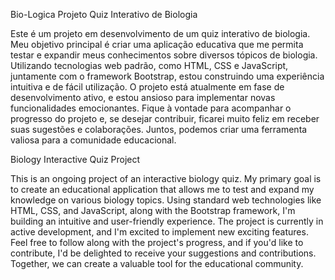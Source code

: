 Bio-Logica
Projeto Quiz Interativo de Biologia

Este é um projeto em desenvolvimento de um quiz interativo de biologia. Meu objetivo principal é criar uma aplicação educativa que me permita testar e expandir meus conhecimentos sobre diversos tópicos de biologia.
Utilizando tecnologias web padrão, como HTML, CSS e JavaScript, juntamente com o framework Bootstrap, estou construindo uma experiência intuitiva e de fácil utilização. O projeto está atualmente em fase de desenvolvimento ativo, e estou ansioso para implementar novas funcionalidades emocionantes.
Fique à vontade para acompanhar o progresso do projeto e, se desejar contribuir, ficarei muito feliz em receber suas sugestões e colaborações. Juntos, podemos criar uma ferramenta valiosa para a comunidade educacional.

Biology Interactive Quiz Project

This is an ongoing project of an interactive biology quiz. My primary goal is to create an educational application that allows me to test and expand my knowledge on various biology topics.
Using standard web technologies like HTML, CSS, and JavaScript, along with the Bootstrap framework, I'm building an intuitive and user-friendly experience. The project is currently in active development, and I'm excited to implement new exciting features.
Feel free to follow along with the project's progress, and if you'd like to contribute, I'd be delighted to receive your suggestions and contributions. Together, we can create a valuable tool for the educational community.

